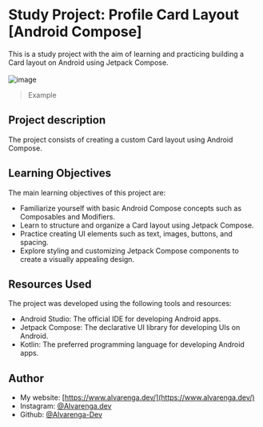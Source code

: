 # Study Project: Profile Card Layout [Android Compose]

This is a study project with the aim of learning and practicing building a Card layout on Android using Jetpack Compose. 
<br>
<br>
![image](https://github.com/Alvarenga-Dev/Profile-Card-Layout/assets/42894096/899a604a-f171-4b99-a63d-daf0b5c034f7)
> Example 

## Project description
The project consists of creating a custom Card layout using Android Compose.

## Learning Objectives
The main learning objectives of this project are:

- Familiarize yourself with basic Android Compose concepts such as Composables and Modifiers.
- Learn to structure and organize a Card layout using Jetpack Compose.
- Practice creating UI elements such as text, images, buttons, and spacing.
- Explore styling and customizing Jetpack Compose components to create a visually appealing design.

## Resources Used
The project was developed using the following tools and resources:

- Android Studio: The official IDE for developing Android apps.
- Jetpack Compose: The declarative UI library for developing UIs on Android.
- Kotlin: The preferred programming language for developing Android apps.

## Author 

- My website: [https://www.alvarenga.dev/](https://www.alvarenga.dev/)
- Instagram: [@Alvarenga.dev](https://www.instagram.com/alvarenga.dev/)
- Github: [@Alvarenga-Dev](https://github.com/Alvarenga-Dev)
